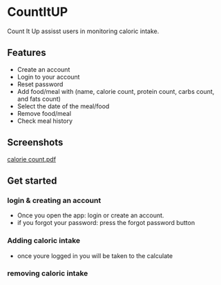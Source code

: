 # CountItUP
Count It Up assisst users in monitoring caloric intake. 


## Features
* Create an account
* Login to your account
* Reset password
* Add food/meal with (name, calorie count, protein count, carbs count, and fats count)
* Select the date of the meal/food
* Remove food/meal
* Check meal history

## Screenshots
[calorie count.pdf](https://github.com/abcodez21/Count-It-up/files/10680965/calorie.count.pdf)

## Get started

### login & creating an account
* Once you open the app: login or create an account.
* if you forgot your password: press the forgot password button 

### Adding caloric intake
* once youre logged in you will be taken to the calculate

### removing caloric intake

